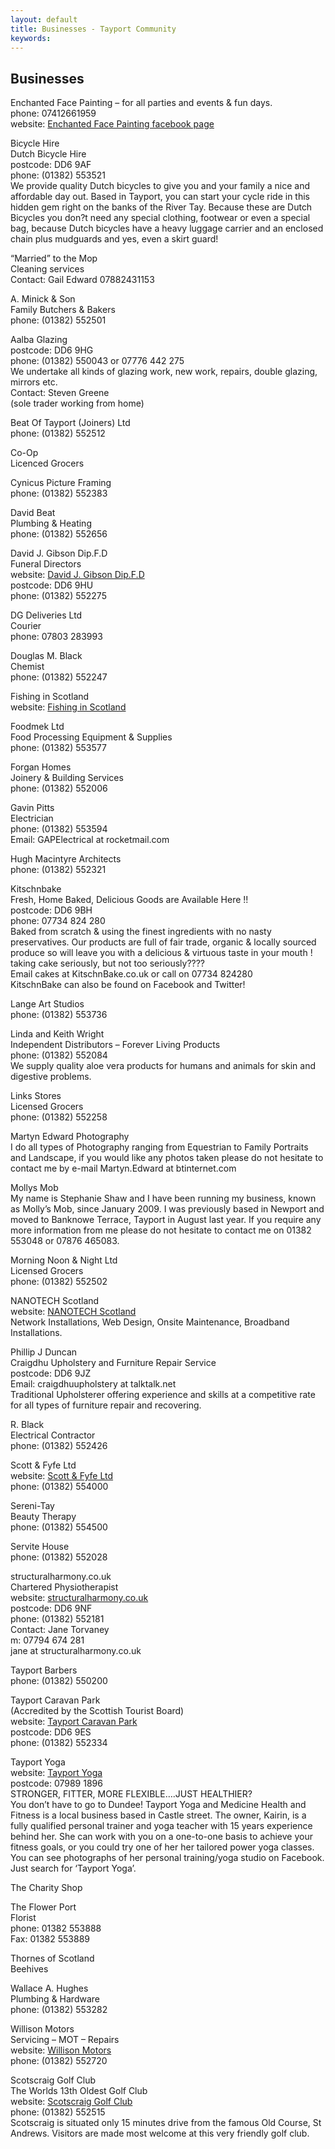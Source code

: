 ```yaml
---
layout: default
title: Businesses - Tayport Community
keywords: 
---
```

## Businesses

Enchanted Face Painting &#8211; for all parties and events &amp; fun days.\
phone: 07412661959\
website: [Enchanted Face Painting facebook page](https://www.facebook.com/Enchanted-Face-Painting-1527827137511420/?__mref=message_bubble)

Bicycle Hire\
Dutch Bicycle Hire\
postcode: DD6 9AF\
phone: (01382) 553521\
We provide quality Dutch bicycles to give you and your family a nice and affordable day out. Based in Tayport, you can start your cycle ride in this hidden gem right on the banks of the River Tay. Because these are Dutch Bicycles you don?t need any special clothing, footwear or even a special bag, because Dutch bicycles have a heavy luggage carrier and an enclosed chain plus mudguards and yes, even a skirt guard!

&#8220;Married&#8221; to the Mop\
Cleaning services\
Contact: Gail Edward 07882431153

A. Minick &amp; Son\
Family Butchers &amp; Bakers\
phone: (01382) 552501

Aalba Glazing\
postcode: DD6 9HG\
phone: (01382) 550043 or 07776 442 275\
We undertake all kinds of glazing work, new work, repairs, double glazing, mirrors etc.\
Contact: Steven Greene\
(sole trader working from home)

Beat Of Tayport (Joiners) Ltd\
phone: (01382) 552512

Co-Op\
Licenced Grocers

Cynicus Picture Framing\
phone: (01382) 552383

David Beat\
Plumbing &amp; Heating\
phone: (01382) 552656

David J. Gibson Dip.F.D\
Funeral Directors\
website: [David J. Gibson Dip.F.D](http://www.gibsonoftayport.com)\
postcode: DD6 9HU\
phone: (01382) 552275

DG Deliveries Ltd\
Courier\
phone: 07803 283993

Douglas M. Black\
Chemist\
phone: (01382) 552247

Fishing in Scotland\
website: [Fishing in Scotland](http://www.fishing-uk-scotland.com)

Foodmek Ltd\
Food Processing Equipment &amp; Supplies\
phone: (01382) 553577

Forgan Homes\
Joinery &amp; Building Services\
phone: (01382) 552006

Gavin Pitts\
Electrician\
phone: (01382) 553594\
Email: GAPElectrical at rocketmail.com

Hugh Macintyre Architects\
phone: (01382) 552321

Kitschnbake\
Fresh, Home Baked, Delicious Goods are Available Here !!\
postcode: DD6 9BH\
phone: 07734 824 280\
Baked from scratch &amp; using the finest ingredients with no nasty preservatives. Our products are full of fair trade, organic &amp; locally sourced produce so will leave you with a delicious &amp; virtuous taste in your mouth !\
taking cake seriously, but not too seriously????\
Email cakes at KitschnBake.co.uk or call on 07734 824280\
KitschnBake can also be found on Facebook and Twitter!

Lange Art Studios\
phone: (01382) 553736

Linda and Keith Wright\
Independent Distributors &#8211; Forever Living Products\
phone: (01382) 552084\
We supply quality aloe vera products for humans and animals for skin and digestive problems.

Links Stores\
Licensed Grocers\
phone: (01382) 552258

Martyn Edward Photography\
I do all types of Photography ranging from Equestrian to Family Portraits and Landscape, if you would like any photos taken please do not hesitate to contact me by e-mail Martyn.Edward at btinternet.com

Mollys Mob\
My name is Stephanie Shaw and I have been running my business, known as Molly&#8217;s Mob, since January 2009. I was previously based in Newport and moved to Banknowe Terrace, Tayport in August last year. If you require any more information from me please do not hesitate to contact me on 01382 553048 or 07876 465083.

Morning Noon &amp; Night Ltd\
Licensed Grocers\
phone: (01382) 552502

NANOTECH Scotland\
website: [NANOTECH Scotland](http://www.nanotechscotland.com)</a>\
Network Installations, Web Design, Onsite Maintenance, Broadband Installations.

Phillip J Duncan\
Craigdhu Upholstery and Furniture Repair Service\
postcode: DD6 9JZ\
Email: craigdhuupholstery at talktalk.net\
Traditional Upholsterer offering experience and skills at a competitive rate for all types of furniture repair and recovering.

R. Black\
Electrical Contractor\
phone: (01382) 552426

Scott &amp; Fyfe Ltd\
website: [Scott &amp; Fyfe Ltd](http://www.scott-fyfe.com)\
phone: (01382) 554000

Sereni-Tay\
Beauty Therapy\
phone: (01382) 554500

Servite House\
phone: (01382) 552028

structuralharmony.co.uk\
Chartered Physiotherapist\
website: [structuralharmony.co.uk](structuralharmony.co.uk)\
postcode: DD6 9NF\
phone: (01382) 552181\
Contact: Jane Torvaney\
m: 07794 674 281\
jane at structuralharmony.co.uk

Tayport Barbers\
phone: (01382) 550200

Tayport Caravan Park\
(Accredited by the Scottish Tourist Board)\
website: [Tayport Caravan Park](http://www.tayportlinkscaravanpark.co.uk)\
postcode: DD6 9ES\
phone: (01382) 552334

Tayport Yoga\
website: [Tayport Yoga](https://www.facebook.com/pages/Tayport-Yoga/137307119652849)\
postcode: 07989 1896\
STRONGER, FITTER, MORE FLEXIBLE&#8230;.JUST HEALTHIER?\
You don&#8217;t have to go to Dundee! Tayport Yoga and Medicine Health and Fitness is a local business based in Castle street. The owner, Kairin, is a fully qualified personal trainer and yoga teacher with 15 years experience behind her. She can work with you on a one-to-one basis to achieve your fitness goals, or you could try one of her her tailored power yoga classes. You can see photographs of her personal training/yoga studio on Facebook. Just search for &#8216;Tayport Yoga&#8217;.

The Charity Shop

The Flower Port\
Florist\
phone: 01382 553888\
Fax: 01382 553889

Thornes of Scotland\
Beehives

Wallace A. Hughes\
Plumbing &amp; Hardware\
phone: (01382) 553282

Willison Motors\
Servicing &#8211; MOT &#8211; Repairs\
website: [Willison Motors](http://www.willisonmotors.co.uk)\
phone: (01382) 552720

Scotscraig Golf Club\
The Worlds 13th Oldest Golf Club\
website: [Scotscraig Golf Club](http://www.scotscraiggolfclub.com)\
phone: (01382) 552515\
Scotscraig is situated only 15 minutes drive from the famous Old Course, St Andrews. Visitors are made most welcome at this very friendly golf club.

